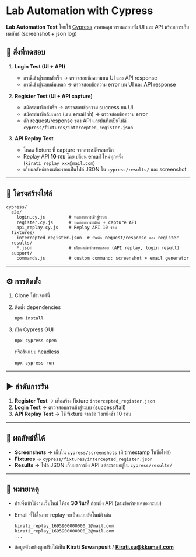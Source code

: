 # Lab Automation with Cypress
**Lab Automation Test** โดยใช้ [Cypress](https://www.cypress.io/) ครอบคลุมการทดสอบทั้ง UI และ API พร้อมการเก็บผลลัพธ์ (screenshot + json log)

## 📌 สิ่งที่ทดสอบ

1. **Login Test (UI + API)**

   * กรณีเข้าสู่ระบบสำเร็จ → ตรวจสอบข้อความบน UI และ API response
   * กรณีเข้าสู่ระบบล้มเหลว → ตรวจสอบข้อความ error บน UI และ API response

2. **Register Test (UI + API capture)**

   * สมัครสมาชิกสำเร็จ → ตรวจสอบข้อความ success บน UI
   * สมัครสมาชิกล้มเหลว (เช่น email ซ้ำ) → ตรวจสอบข้อความ error
   * ดัก request/response ของ API และบันทึกเป็นไฟล์ `cypress/fixtures/intercepted_register.json`

3. **API Replay Test**

   * โหลด fixture ที่ capture จากการสมัครสมาชิก
   * Replay API **10 รอบ** โดยเปลี่ยน email ใหม่ทุกครั้ง (`kirati_replay_xxx@mail.com`)
   * เก็บผลลัพธ์ของแต่ละรอบเป็นไฟล์ JSON ใน `cypress/results/` และ screenshot

---

## 📂 โครงสร้างไฟล์

```
cypress/
  e2e/
    login.cy.js         # ทดสอบการเข้าสู่ระบบ
    register.cy.js      # ทดสอบการสมัคร + capture API
    api_replay.cy.js    # Replay API 10 รอบ
  fixtures/
    intercepted_register.json  # บันทึก request/response ของ register
  results/
    *.json              # เก็บผลลัพธ์การทดสอบ (API replay, login result)
  support/
    commands.js         # custom command: screenshot + email generator
```

---

## ⚙️ การติดตั้ง

1. Clone โปรเจกต์นี้
2. ติดตั้ง dependencies

   ```bash
   npm install
   ```
3. เปิด Cypress GUI

   ```bash
   npx cypress open
   ```

   หรือรันแบบ headless

   ```bash
   npx cypress run
   ```

---

## ▶️ ลำดับการรัน

1. **Register Test** → เพื่อสร้าง fixture `intercepted_register.json`
2. **Login Test** → ตรวจสอบการเข้าสู่ระบบ (success/fail)
3. **API Replay Test** → ใช้ fixture จากข้อ 1 มายิงซ้ำ 10 รอบ

---

## 📸 ผลลัพธ์ที่ได้

* **Screenshots** → เก็บใน `cypress/screenshots` (มี timestamp ในชื่อไฟล์)
* **Fixtures** → `cypress/fixtures/intercepted_register.json`
* **Results** → ไฟล์ JSON เก็บผลการยิง API แต่ละรอบอยู่ใน `cypress/results/`

---

## 📝 หมายเหตุ

* ถ้าเพิ่งเข้าใช้งานเว็บใหม่ ให้รอ **30 วินาที** ก่อนยิง API (ตามข้อกำหนดของระบบ)
* Email ที่ใช้ในการ replay จะเป็นแบบอัตโนมัติ เช่น

  ```
  kirati_replay_1695900000000_1@mail.com
  kirati_replay_1695900000000_2@mail.com
  ...
  ```
* ข้อมูลตัวอย่างถูกปรับให้เป็น **Kirati Suwanpusit** / **[Kirati.su@kkumail.com](mailto:Kirati.su@kkumail.com)**
